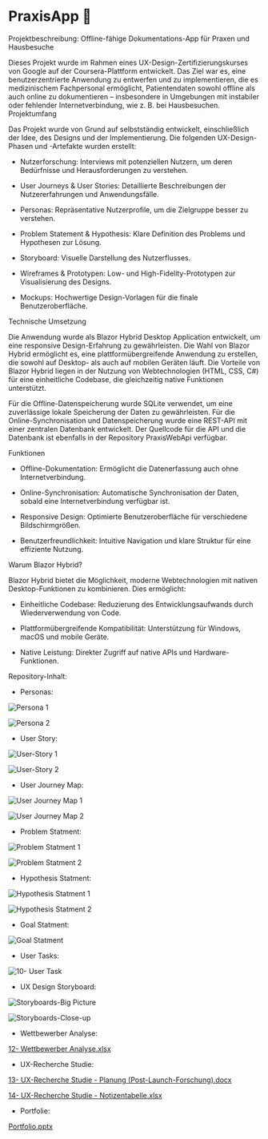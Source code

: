 # PraxisApp 🏥

Projektbeschreibung: Offline-fähige Dokumentations-App für Praxen und Hausbesuche

Dieses Projekt wurde im Rahmen eines UX-Design-Zertifizierungskurses von Google auf der Coursera-Plattform entwickelt. Das Ziel war es, eine benutzerzentrierte Anwendung zu entwerfen und zu implementieren, die es medizinischem Fachpersonal ermöglicht, Patientendaten sowohl offline als auch online zu dokumentieren – insbesondere in Umgebungen mit instabiler oder fehlender Internetverbindung, wie z. B. bei Hausbesuchen.
Projektumfang

Das Projekt wurde von Grund auf selbstständig entwickelt, einschließlich der Idee, des Designs und der Implementierung. Die folgenden UX-Design-Phasen und -Artefakte wurden erstellt:

- Nutzerforschung: Interviews mit potenziellen Nutzern, um deren Bedürfnisse und Herausforderungen zu verstehen.

- User Journeys & User Stories: Detaillierte Beschreibungen der Nutzererfahrungen und Anwendungsfälle.

- Personas: Repräsentative Nutzerprofile, um die Zielgruppe besser zu verstehen.

- Problem Statement & Hypothesis: Klare Definition des Problems und Hypothesen zur Lösung.

- Storyboard: Visuelle Darstellung des Nutzerflusses.

- Wireframes & Prototypen: Low- und High-Fidelity-Prototypen zur Visualisierung des Designs.

- Mockups: Hochwertige Design-Vorlagen für die finale Benutzeroberfläche.

Technische Umsetzung

Die Anwendung wurde als Blazor Hybrid Desktop Application entwickelt, um eine responsive Design-Erfahrung zu gewährleisten. Die Wahl von Blazor Hybrid ermöglicht es, eine plattformübergreifende Anwendung zu erstellen, die sowohl auf Desktop- als auch auf mobilen Geräten läuft. Die Vorteile von Blazor Hybrid liegen in der Nutzung von Webtechnologien (HTML, CSS, C#) für eine einheitliche Codebase, die gleichzeitig native Funktionen unterstützt.

Für die Offline-Datenspeicherung wurde SQLite verwendet, um eine zuverlässige lokale Speicherung der Daten zu gewährleisten. Für die Online-Synchronisation und Datenspeicherung wurde eine REST-API mit einer zentralen Datenbank entwickelt. Der Quellcode für die API und die Datenbank ist ebenfalls in der Repository PraxisWebApi verfügbar.

Funktionen

- Offline-Dokumentation: Ermöglicht die Datenerfassung auch ohne Internetverbindung.

- Online-Synchronisation: Automatische Synchronisation der Daten, sobald eine Internetverbindung verfügbar ist.

- Responsive Design: Optimierte Benutzeroberfläche für verschiedene Bildschirmgrößen.

- Benutzerfreundlichkeit: Intuitive Navigation und klare Struktur für eine effiziente Nutzung.

Warum Blazor Hybrid?

Blazor Hybrid bietet die Möglichkeit, moderne Webtechnologien mit nativen Desktop-Funktionen zu kombinieren. Dies ermöglicht:

- Einheitliche Codebase: Reduzierung des Entwicklungsaufwands durch Wiederverwendung von Code.

- Plattformübergreifende Kompatibilität: Unterstützung für Windows, macOS und mobile Geräte.

- Native Leistung: Direkter Zugriff auf native APIs und Hardware-Funktionen.

Repository-Inhalt:

- Personas:
  
![Persona 1](https://github.com/user-attachments/assets/5ad12a31-d48d-46c9-b597-e7131fe647e9)

![Persona 2](https://github.com/user-attachments/assets/2ccca313-f4c9-4a44-ab61-a626a6aaecbf)

- User Story:

![User-Story 1](https://github.com/user-attachments/assets/fc77e18c-682b-43f1-8dd8-2517476ce324)

![User-Story 2](https://github.com/user-attachments/assets/e4481a19-51b6-4c01-99ad-bd5e126852ba)

- User Journey Map:

![User Journey Map 1](https://github.com/user-attachments/assets/d4cc38a8-81e9-4123-8fc5-d3f0672584ca)

![User Journey Map 2](https://github.com/user-attachments/assets/822fc215-abd5-4b2e-8450-17bec2331c10)

- Problem Statment:

![Problem Statment 1](https://github.com/user-attachments/assets/7f8938e4-3450-4dee-bb8f-8f2bc22f9441)

![Problem Statment 2](https://github.com/user-attachments/assets/0d9c1aeb-6af1-4d9b-bb74-43ffc50784a2)

- Hypothesis Statment:

![Hypothesis Statment 1](https://github.com/user-attachments/assets/6c61b480-1a8e-4565-bc06-f268a11373d9)

![Hypothesis Statment 2](https://github.com/user-attachments/assets/72cf5126-a45b-46ef-a5a1-3ff1b65744ab)

- Goal Statment:

![Goal Statment](https://github.com/user-attachments/assets/94d28885-93e5-4e37-bd6a-113b1b02a3fa)

- User Tasks:

![10- User Task](https://github.com/user-attachments/assets/033771de-4276-4c27-aa58-898cffab9be0)

- UX Design Storyboard:

![Storyboards-Big Picture](https://github.com/user-attachments/assets/1e2aef57-6b3b-4e00-85d2-ad77b8a7c2ce)

![Storyboards-Close-up](https://github.com/user-attachments/assets/47873b18-9536-483e-a967-587ffb1872be)

- Wettbewerber Analyse:

[12- Wettbewerber Analyse.xlsx](https://github.com/user-attachments/files/18613466/12-.Wettbewerber.Analyse.xlsx)

- UX-Recherche Studie:

[13- UX-Recherche Studie - Planung (Post-Launch-Forschung).docx](https://github.com/user-attachments/files/18613491/13-.UX-Recherche.Studie.-.Planung.Post-Launch-Forschung.docx)

[14- UX-Recherche Studie - Notizentabelle.xlsx](https://github.com/user-attachments/files/18613493/14-.UX-Recherche.Studie.-.Notizentabelle.xlsx)

- Portfolie:

[Portfolio.pptx](https://github.com/user-attachments/files/18613500/Portfolio.pptx)

















